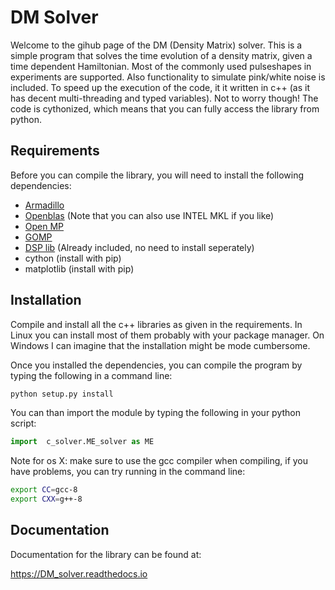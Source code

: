 DM Solver 
=========

Welcome to the gihub page of the DM (Density Matrix) solver. This is a simple program that solves the time evolution of a density matrix, given a time dependent Hamiltonian. Most of the commonly used pulseshapes in experiments are supported. Also functionality to simulate  pink/white noise is included. To speed up the execution of the code, it it written in c++ (as it has decent multi-threading and typed variables). Not to worry though! The code is cythonized, which means that you can fully access the library from python.

Requirements
-------------
Before you can compile the library, you will need to install the following dependencies:

* [Armadillo](http://arma.sourceforge.net/download.html)
* [Openblas](http://www.openblas.net/) (Note that you can also use INTEL MKL if you like)
* [Open MP](https://www.open-mpi.org/)
* [GOMP](https://gcc.gnu.org/projects/gomp/)
* [DSP lib](https://github.com/vinniefalco/DSPFilters/) (Already included, no need to install seperately)
* cython (install with pip)
* matplotlib (install with pip)



Installation
-------------
Compile and install all the c++ libraries as given in the requirements. In Linux you can install most of them probably with your package manager. On Windows I can imagine that the installation might be mode cumbersome.

Once you installed the dependencies, you can compile the program by typing the following in a command line:
```bash	
python setup.py install
```
You can than import the module by typing the following in your python script:
```python
import  c_solver.ME_solver as ME
```

Note for os X:
make sure to use the gcc compiler when compiling, if you have problems, you can try running in the command line:
```bash
export CC=gcc-8
export CXX=g++-8
```

Documentation
-------------

Documentation for the library can be found at:

https://DM_solver.readthedocs.io
